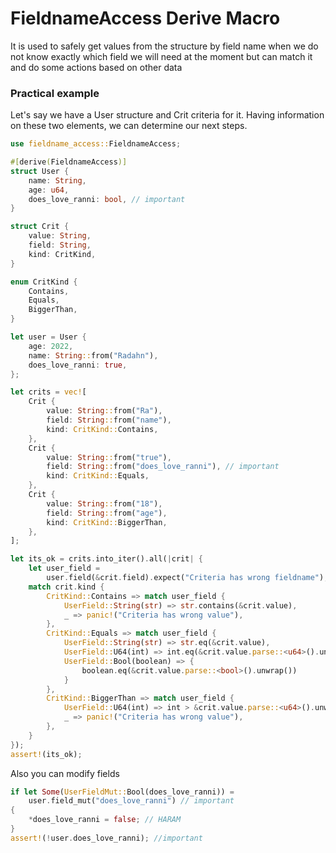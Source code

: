 # FieldnameAccess Derive Macro

It is used to safely get values from the structure by field name when we
do not know exactly which field we will need at the moment but can match it and
do some actions based on other data

### Practical example

Let's say we have a User structure and Crit criteria for it. Having information on these two elements, we can determine our next steps.

```rust
use fieldname_access::FieldnameAccess;

#[derive(FieldnameAccess)]
struct User {
    name: String,
    age: u64,
    does_love_ranni: bool, // important 
}

struct Crit {
    value: String,
    field: String,
    kind: CritKind,
}

enum CritKind {
    Contains,
    Equals,
    BiggerThan,
}

let user = User {
    age: 2022,
    name: String::from("Radahn"),
    does_love_ranni: true,
};

let crits = vec![
    Crit {
        value: String::from("Ra"),
        field: String::from("name"),
        kind: CritKind::Contains,
    },
    Crit {
        value: String::from("true"),
        field: String::from("does_love_ranni"), // important
        kind: CritKind::Equals,
    },
    Crit {
        value: String::from("18"),
        field: String::from("age"),
        kind: CritKind::BiggerThan,
    },
];

let its_ok = crits.into_iter().all(|crit| {
    let user_field =
        user.field(&crit.field).expect("Criteria has wrong fieldname");
    match crit.kind {
        CritKind::Contains => match user_field {
            UserField::String(str) => str.contains(&crit.value),
            _ => panic!("Criteria has wrong value"),
        },
        CritKind::Equals => match user_field {
            UserField::String(str) => str.eq(&crit.value),
            UserField::U64(int) => int.eq(&crit.value.parse::<u64>().unwrap()),
            UserField::Bool(boolean) => {
                boolean.eq(&crit.value.parse::<bool>().unwrap())
            }
        },
        CritKind::BiggerThan => match user_field {
            UserField::U64(int) => int > &crit.value.parse::<u64>().unwrap(),
            _ => panic!("Criteria has wrong value"),
        },
    }
});
assert!(its_ok);
```

Also you can modify fields

```rust
if let Some(UserFieldMut::Bool(does_love_ranni)) =
    user.field_mut("does_love_ranni") // important
{
    *does_love_ranni = false; // HARAM
}
assert!(!user.does_love_ranni); //important
```

